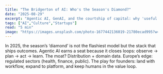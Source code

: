 ```yaml
---
title: "The Bridgerton of AI: Who's the Season's Diamond?"
date: "2025-08-29"
excerpt: "Agentic AI, GenAI, and the courtship of capital: why 'useful' beats 'novel' in 2025."
tags: ["AI","Culture","Startups"]
read: "5 min"
image: "https://images.unsplash.com/photo-1677442136019-21780ecad995?w=800&h=600&fit=crop&crop=center"
---
```


In 2025, the season’s ‘diamond’ is not the flashiest model but the stack that ships outcomes. Agentic AI earns a seat because it closes loops: observe → plan → act → learn. The moat? Distribution + domain data. Europe’s edge: regulated sectors (health, finance, public). The play for founders: land with workflow, expand to platform, and keep humans in the value loop.